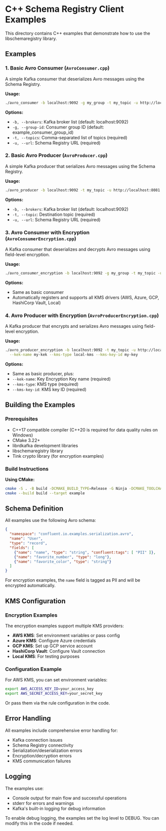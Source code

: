 # C++ Schema Registry Client Examples

This directory contains C++ examples that demonstrate how to use the libschemaregistry library.

## Examples

### 1. Basic Avro Consumer (`AvroConsumer.cpp`)
A simple Kafka consumer that deserializes Avro messages using the Schema Registry.

**Usage:**
```bash
./avro_consumer -b localhost:9092 -g my_group -t my_topic -u http://localhost:8081
```

**Options:**
- `-b, --brokers`: Kafka broker list (default: localhost:9092)
- `-g, --group-id`: Consumer group ID (default: example_consumer_group_id)
- `-t, --topics`: Comma-separated list of topics (required)
- `-u, --url`: Schema Registry URL (required)

### 2. Basic Avro Producer (`AvroProducer.cpp`)
A simple Kafka producer that serializes Avro messages using the Schema Registry.

**Usage:**
```bash
./avro_producer -b localhost:9092 -t my_topic -u http://localhost:8081
```

**Options:**
- `-b, --brokers`: Kafka broker list (default: localhost:9092)
- `-t, --topic`: Destination topic (required)
- `-u, --url`: Schema Registry URL (required)

### 3. Avro Consumer with Encryption (`AvroConsumerEncryption.cpp`)
A Kafka consumer that deserializes and decrypts Avro messages using field-level encryption.

**Usage:**
```bash
./avro_consumer_encryption -b localhost:9092 -g my_group -t my_topic -u http://localhost:8081
```

**Options:**
- Same as basic consumer
- Automatically registers and supports all KMS drivers (AWS, Azure, GCP, HashiCorp Vault, Local)

### 4. Avro Producer with Encryption (`AvroProducerEncryption.cpp`)
A Kafka producer that encrypts and serializes Avro messages using field-level encryption.

**Usage:**
```bash
./avro_producer_encryption -b localhost:9092 -t my_topic -u http://localhost:8081 \
  --kek-name my-kek --kms-type local-kms --kms-key-id my-key
```

**Options:**
- Same as basic producer, plus:
- `--kek-name`: Key Encryption Key name (required)
- `--kms-type`: KMS type (required)
- `--kms-key-id`: KMS key ID (required)

## Building the Examples

### Prerequisites
- C++17 compatible compiler (C++20 is required for data quality rules on Windows)
- CMake 3.22+
- librdkafka development libraries
- libschemaregistry library
- Tink crypto library (for encryption examples)

### Build Instructions

**Using CMake:**
```bash
cmake -S . -B build -DCMAKE_BUILD_TYPE=Release -G Ninja -DCMAKE_TOOLCHAIN_FILE="${VCPKG_ROOT}/scripts/buildsystems/vcpkg.cmake" -DSCHEMAREGISTRY_BUILD_EXAMPLES=ON
cmake --build build --target example
```

## Schema Definition

All examples use the following Avro schema:

```json
{
  "namespace": "confluent.io.examples.serialization.avro",
  "name": "User",
  "type": "record",
  "fields": [
    {"name": "name", "type": "string", "confluent:tags": [ "PII" ]},
    {"name": "favorite_number", "type": "long"},
    {"name": "favorite_color", "type": "string"}
  ]
}
```

For encryption examples, the `name` field is tagged as PII and will be encrypted automatically.

## KMS Configuration

### Encryption Examples
The encryption examples support multiple KMS providers:

- **AWS KMS**: Set environment variables or pass config
- **Azure KMS**: Configure Azure credentials
- **GCP KMS**: Set up GCP service account
- **HashiCorp Vault**: Configure Vault connection
- **Local KMS**: For testing purposes

### Configuration Example
For AWS KMS, you can set environment variables:
```bash
export AWS_ACCESS_KEY_ID=your_access_key
export AWS_SECRET_ACCESS_KEY=your_secret_key
```

Or pass them via the rule configuration in the code.

## Error Handling

All examples include comprehensive error handling for:
- Kafka connection issues
- Schema Registry connectivity
- Serialization/deserialization errors
- Encryption/decryption errors
- KMS communication failures

## Logging

The examples use:
- Console output for main flow and successful operations
- stderr for errors and warnings
- Kafka's built-in logging for debug information

To enable debug logging, the examples set the log level to DEBUG. You can modify this in the code if needed.
